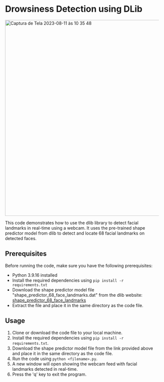 # Drowsiness Detection using DLib

<img width="640" alt="Captura de Tela 2023-08-11 às 10 35 48" src="https://github.com/thiagosmpa/Computer-Vision/assets/33949962/2111806d-00d1-4d97-921e-d532788bd6cf">


This code demonstrates how to use the dlib library to detect facial landmarks in real-time using a webcam. It uses the pre-trained shape predictor model from dlib to detect and locate 68 facial landmarks on detected faces.

## Prerequisites

Before running the code, make sure you have the following prerequisites:

- Python 3.9.16 installed
- Install the required dependencies using `pip install -r requirements.txt`
- Download the shape predictor model file "shape_predictor_68_face_landmarks.dat" from the dlib website: [shape_predictor_68_face_landmarks](http://dlib.net/files/shape_predictor_68_face_landmarks.dat.bz2)
- Extract the file and place it in the same directory as the code file.

## Usage

1. Clone or download the code file to your local machine.
2. Install the required dependencies using `pip install -r requirements.txt`.
3. Download the shape predictor model file from the link provided above and place it in the same directory as the code file.
4. Run the code using `python <filename>.py`.
5. A new window will open showing the webcam feed with facial landmarks detected in real-time.
6. Press the 'q' key to exit the program.

